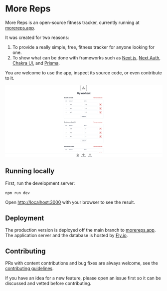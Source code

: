 # More Reps

More Reps is an open-source fitness tracker, currently running at [morereps.app](https://morereps.app).

It was created for two reasons:
1. To provide a really simple, free, fitness tracker for anyone looking for one.
2. To show what can be done with frameworks such as [Next.js](https://nextjs.org/), [Next Auth](https://next-auth.js.org/), [Chakra UI](https://chakra-ui.com/), and [Prisma](https://www.prisma.io).

You are welcome to use the app, inspect its source code, or even contribute to it.

![](screenshot.png)

## Running locally

First, run the development server:

```bash  
npm run dev
```

Open [http://localhost:3000](http://localhost:3000) with your browser to see the result.

## Deployment

The production version is deployed off the main branch to [morereps.app](https://morereps.app). The application server and the database is hosted by [Fly.io](https://fly.io/).

## Contributing

PRs with content contributions and bug fixes are always welcome, see the [contributing guidelines](CONTRIBUTING.MD).

If you have an idea for a new feature, please open an issue first so it can be discussed and vetted before contributing.